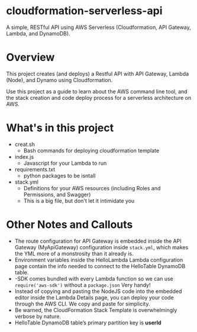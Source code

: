 # cloudformation-serverless-api


A simple, RESTful API using AWS Serverless (Cloudformation, API Gateway, Lambda, and DynamoDB).

# Overview

This project creates (and deploys) a Restful API with API Gateway, Lambda (Node), and Dynamo using Cloudformation.

Use this project as a guide to learn about the AWS command line tool, and the stack creation and code deploy process for a serverless architecture on AWS.

# What's in this project
* creat.sh
    * Bash commands for deploying cloudformation template
* index.js
  * Javascript for your Lambda to run
* requirements.txt
    * python packages to be isntall
* stack.yml
  * Definitions for your AWS resources (including Roles and Permissions, and Swagger)
  * This is a big file, but don't let it intimidate you

# Other Notes and Callouts
* The route configuration for API Gateway is embedded inside the API Gateway (MyApiGateway) configuration inside ```stack.yml```, which makes the YML more of a monstrosity than it already is.
* Environment variables inside the HelloLambda Lambda configuration page contain the info needed to connect to the HelloTable DynamoDB table.
* -SDK comes bundled with every Lambda function so we can use ``` require('aws-sdk')``` without a ```package.json``` Very handy!
* Instead of copying and pasting the NodeJS code into the embedded editor inside the Lambda Details page, you can deploy your code through the AWS CLI. We copy and paste for simplicity.
* Be warned, the CloudFormation Stack Template is overwhelmingly verbose by nature.
* HelloTable DynamoDB table’s primary partition key is **userId**
